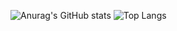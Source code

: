 ![Anurag's GitHub stats](https://github-readme-stats.vercel.app/api?username=Glory1020)
![Top Langs](https://github-readme-stats.vercel.app/api/top-langs/?username=Glory1020)

<!--
**Glory1020/Glory1020** is a ✨ _special_ ✨ repository because its `README.md` (this file) appears on your GitHub profile.

Here are some ideas to get you started:

- 🔭 I’m currently working on ...
- 🌱 I’m currently learning ...
- 👯 I’m looking to collaborate on ...
- 🤔 I’m looking for help with ...
- 💬 Ask me about ...
- 📫 How to reach me: ...
- 😄 Pronouns: ...
- ⚡ Fun fact: ...
-->
